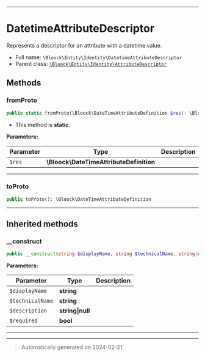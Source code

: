 ***

# DatetimeAttributeDescriptor

Represents a descriptor for an attribute with a datetime value.



* Full name: `\Bloock\Entity\Identity\DatetimeAttributeDescriptor`
* Parent class: [`\Bloock\Entity\Identity\AttributeDescriptor`](./AttributeDescriptor.md)




## Methods


### fromProto



```php
public static fromProto(\Bloock\DateTimeAttributeDefinition $res): \Bloock\Entity\Identity\DatetimeAttributeDescriptor
```



* This method is **static**.




**Parameters:**

| Parameter | Type | Description |
|-----------|------|-------------|
| `$res` | **\Bloock\DateTimeAttributeDefinition** |  |





***

### toProto



```php
public toProto(): \Bloock\DateTimeAttributeDefinition
```












***


## Inherited methods


### __construct



```php
public __construct(string $displayName, string $technicalName, string|null $description, bool $required): mixed
```








**Parameters:**

| Parameter | Type | Description |
|-----------|------|-------------|
| `$displayName` | **string** |  |
| `$technicalName` | **string** |  |
| `$description` | **string&#124;null** |  |
| `$required` | **bool** |  |





***


***
> Automatically generated on 2024-02-21
